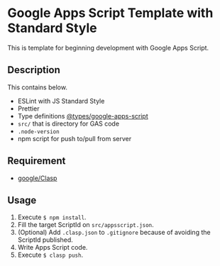 Google Apps Script Template with Standard Style
====
This is template for beginning development with Google Apps Script.

## Description
This contains below.
- ESLint with JS Standard Style
- Prettier
- Type definitions [@types/google-apps-script](https://www.npmjs.com/package/@types/google-apps-script)
- `src/` that is directory for GAS code
- `.node-version`
- npm script for push to/pull from server

## Requirement
- [google/Clasp](https://github.com/google/clasp)

## Usage
1. Execute `$ npm install`.
2. Fill the target ScriptId on `src/appsscript.json`.
3. (Optional) Add `.clasp.json` to `.gitignore` because of avoiding the ScriptId published. 
4. Write Apps Script code.
5. Execute `$ clasp push`.
